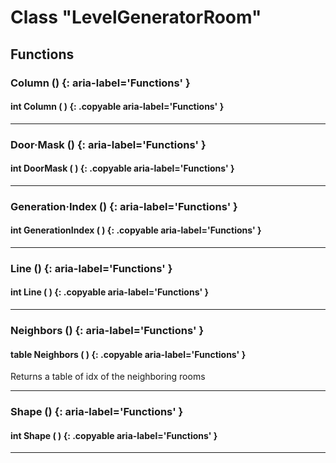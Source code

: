 # Class "LevelGeneratorRoom"
        

## Functions

### Column () {: aria-label='Functions' }
#### int Column ( ) {: .copyable aria-label='Functions' }

___
### Door·Mask () {: aria-label='Functions' }
#### int DoorMask ( ) {: .copyable aria-label='Functions' }

___
### Generation·Index () {: aria-label='Functions' }
#### int GenerationIndex ( ) {: .copyable aria-label='Functions' }

___
### Line () {: aria-label='Functions' }
#### int Line ( ) {: .copyable aria-label='Functions' }

___
### Neighbors () {: aria-label='Functions' }
#### table Neighbors ( ) {: .copyable aria-label='Functions' }
Returns a table of idx of the neighboring rooms

___
### Shape () {: aria-label='Functions' }
#### int Shape ( ) {: .copyable aria-label='Functions' }

___